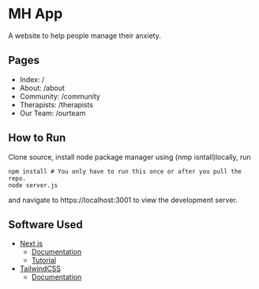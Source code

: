 # MH App
A website to help people manage their anxiety.

## Pages
* Index: /
* About: /about
* Community: /community
* Therapists: /therapists
* Our Team: /ourteam

## How to Run
Clone source, install node package manager using (nmp isntall)locally,  run
```
npm install # You only have to run this once or after you pull the repo.
node server.js
```
and navigate to https://localhost:3001 to view the development server.

## Software Used
* [Next.js](https://nextjs.org/)
  * [Documentation](https://nextjs.org/docs)
  * [Tutorial](https://nextjs.org/learn/basics/create-nextjs-app)
* [TailwindCSS](https://tailwindcss.com/)
  * [Documentation](https://tailwindcss.com/docs)
